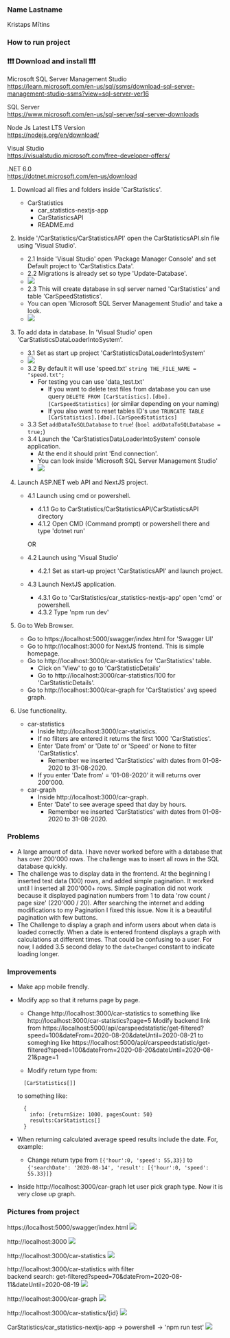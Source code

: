 ### Name Lastname

Kristaps Mītins

### How to run project

### :exclamation::exclamation::exclamation: Download and install :exclamation::exclamation::exclamation:

Microsoft SQL Server Management Studio <br>
https://learn.microsoft.com/en-us/sql/ssms/download-sql-server-management-studio-ssms?view=sql-server-ver16

SQL Server <br>
https://www.microsoft.com/en-us/sql-server/sql-server-downloads

Node Js Latest LTS Version<br>
https://nodejs.org/en/download/

Visual Studio<br/>
https://visualstudio.microsoft.com/free-developer-offers/

.NET 6.0 <br>
https://dotnet.microsoft.com/en-us/download

1. Download all files and folders inside 'CarStatistics'.

   - CarStatistics
     - car_statistics-nextjs-app
     - CarStatisticsAPI
     - README.md

2. Inside '/CarStatistics/CarStatisticsAPI' open the CarStatisticsAPI.sln file using 'Visual Studio'.

   - 2.1 Inside 'Visual Studio' open 'Package Manager Console' and set Default project to 'CarStatistics.Data'.
   - 2.2 Migrations is already set so type 'Update-Database'.
   - <img src="readme_pics/update_database.png">
   - 2.3 This will create database in sql server named 'CarStatistics' and table 'CarSpeedStatistics'.
   - You can open 'Microsoft SQL Server Management Studio' and take a look.
   - <img src="readme_pics/empty_table.png">

3. To add data in database. In 'Visual Studio' open 'CarStatisticsDataLoaderIntoSystem'.

   - 3.1 Set as start up project 'CarStatisticsDataLoaderIntoSystem'
   - <img src="readme_pics/start_console_app.png">
   - 3.2 By default it will use 'speed.txt' `string THE_FILE_NAME = "speed.txt";`
     - For testing you can use 'data_test.txt'
       - If you want to delete test files from database you can use query `DELETE FROM [CarStatistics].[dbo].[CarSpeedStatistics]` (or similar depending on your naming)
       - If you also want to reset tables ID's use `TRUNCATE TABLE [CarStatistics].[dbo].[CarSpeedStatistics]`
   - 3.3 Set `addDataToSQLDatabase` to `true`! (`bool addDataToSQLDatabase = true;`)
   - 3.4 Launch the 'CarStatisticsDataLoaderIntoSystem' console application.
     - At the end it should print 'End connection'.
     - You can look inside 'Microsoft SQL Server Management Studio'
     - <img src="readme_pics/data_added_to_sql.png">

4. Launch ASP.NET web API and NextJS project.

   - 4.1 Launch using cmd or powershell.

     - 4.1.1 Go to CarStatistics/CarStatisticsAPI/CarStatisticsAPI directory
     - 4.1.2 Open CMD (Command prompt) or powershell there and type 'dotnet run'

     OR

   - 4.2 Launch using 'Visual Studio'
     - 4.2.1 Set as start-up project 'CarStatisticsAPI' and launch project.
   - 4.3 Launch NextJS application.
     - 4.3.1 Go to 'CarStatistics/car_statistics-nextjs-app' open 'cmd' or powershell.
     - 4.3.2 Type 'npm run dev'

5. Go to Web Browser.

   - Go to https://localhost:5000/swagger/index.html for 'Swagger UI'
   - Go to http://localhost:3000 for NextJS frontend. This is simple homepage.
   - Go to http://localhost:3000/car-statistics for 'CarStatistics' table.
     - Click on 'View' to go to 'CarStatisticDetails'
     - Go to http://localhost:3000/car-statistics/100 for 'CarStatisticDetails'.
   - Go to http://localhost:3000/car-graph for 'CarStatistics' avg speed graph.

6. Use functionality.
   - car-statistics
     - Inside http://localhost:3000/car-statistics.
     - If no filters are entered it returns the first 1000 'CarStatistics'.
     - Enter 'Date from' or 'Date to' or 'Speed' or None to filter 'CarStatistics'.
       - Remember we inserted 'CarStatistics' with dates from 01-08-2020 to 31-08-2020.
     - If you enter 'Date from' = '01-08-2020' it will returns over 200'000.
   - car-graph
     - Inside http://localhost:3000/car-graph.
     - Enter 'Date' to see average speed that day by hours.
       - Remember we inserted 'CarStatistics' with dates from 01-08-2020 to 31-08-2020.

### Problems

- A large amount of data. I have never worked before with a database that has over 200'000 rows. The challenge was to insert all rows in the SQL database quickly.
- The challenge was to display data in the frontend. At the beginning I inserted test data (100) rows, and added simple pagination. It worked until I inserted all 200'000+ rows. Simple pagination did not work because it displayed pagination numbers from 1 to data 'row count / page size' (220'000 / 20). After searching the internet and adding modifications to my Pagination I fixed this issue. Now it is a beautiful pagination with few buttons.
- The Challenge to display a graph and inform users about when data is loaded correctly. When a date is entered frontend displays a graph with calculations at different times. That could be confusing to a user. For now, I added 3.5 second delay to the `dateChanged` constant to indicate loading longer.

### Improvements

- Make app mobile frendly.
- Modify app so that it returns page by page.

  - Change http://localhost:3000/car-statistics to something like http://localhost:3000/car-statistics?page=5
    Modify backend link from https://localhost:5000/api/carspeedstatistic/get-filtered?speed=100&dateFrom=2020-08-20&dateUntil=2020-08-21 to someghing like https://localhost:5000/api/carspeedstatistic/get-filtered?speed=100&dateFrom=2020-08-20&dateUntil=2020-08-21&page=1

  - Modify return type from:

  ```
    [CarStatistics[]]
  ```

  to something like:

  ```
    {
      info: {returnSize: 1000, pagesCount: 50}
      results:CarStatistics[]
    }
  ```

- When returning calculated average speed results include the date. For, example:

  - Change return type from `[{'hour':0, 'speed': 55,33}]` to `{'searchDate': '2020-08-14', 'result': [{'hour':0, 'speed': 55.33}]}`

- Inside http://localhost:3000/car-graph let user pick graph type. Now it is very close up graph.

### Pictures from project

https://localhost:5000/swagger/index.html
<img src="readme_pics/swagger_ui.png">

http://localhost:3000
<img src="readme_pics/home_page.png">

http://localhost:3000/car-statistics
<img src="readme_pics/car_speed_statistics.png">

http://localhost:3000/car-statistics with filter<br/>
backend search: get-filtered?speed=70&dateFrom=2020-08-11&dateUntil=2020-08-19
<img src="readme_pics/car_speed_statistics_with_filter.png">

http://localhost:3000/car-graph
<img src="readme_pics/car_graph.png">

http://localhost:3000/car-statistics/{id}
<img src="readme_pics/car_speed_st_details.png">

CarStatistics/car_statistics-nextjs-app -> powershell -> 'npm run test'
<img src="readme_pics/tests.png">
